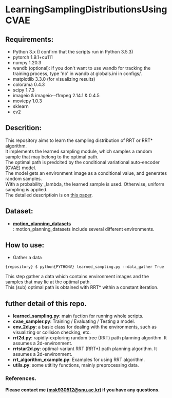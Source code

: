 # LearningSamplingDistributionsUsingCVAE

## Requirements:
* Python 3.x (I confirm that the scripts run in Python 3.5.3)
* pytorch 1.9.1+cu111
* numpy 1.20.3
* wandb (optional): if you don't want to use wandb for tracking the training process, type 'no' in wandb at globals.ini in configs/.
* matplotlib 3.3.0 (for visualizing results)
* colorama 0.4.3
* scipy 1.7.3
* imageio & imageio--ffmpeg 2.14.1 & 0.4.5
* moviepy 1.0.3
* sklearn
* cv2

## Descrition: 
This repository aims to learn the sampling distribution of RRT or RRT* algorithm.  
It implements the learned sampling module, which samples a random sample that may belong to the optimal path.  
The optimal path is predcited by the conditional variational auto-encoder (CVAE) model.  
The model gets an environment image as a conditional value, and generates random samples.  
With a probability _lambda, the learned sample is used. Otherwise, uniform sampling is applied.  
The detailed descriptioin is on [this paper](https://arxiv.org/abs/1709.05448).  

## Dataset:
* [**motion_planning_datasets**](https://github.com/mohakbhardwaj/motion_planning_datasets.git)  
: motion_planning_datasets include several different environments.  

## How to use:
* Gather a data
```
{repository} $ python{PYTHONV} learned_sampling.py --data_gather True
```
This step gather a data which contains environment images and the samples that may lie at the optimal path.  
This (sub) optimal path is obtained with RRT* within a constant iteration.  

## futher detail of this repo.   
* **learned_sampling.py**: main fuction for running whole scripts.  
* **cvae_sampler.py**: Training / Evaluating / Testing a model.  
* **env_2d.py**: a basic class for dealing with the environments, such as visualizing or collision checking, etc.  
* **rrt2d.py**: rapidly-exploring random tree (RRT) path planning algorithm. It assumes a 2d-environment.  
* **rrtstar2d.py**: optimal-variant RRT (RRT*) path planning algorithm. It assumes a 2d-environment.    
* **rrt_algorithm_example.py**: Examples for using RRT algorithm.  
* **utils.py**: some utitlity functions, mainly preprocessing data. 

### References.

**Please contact me (msk930512@snu.ac.kr) if you have any questions.**

